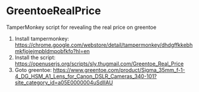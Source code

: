 # GreentoeRealPrice
TamperMonkey script for revealing the real price on greentoe

1. Install tampermonkey: https://chrome.google.com/webstore/detail/tampermonkey/dhdgffkkebhmkfjojejmpbldmpobfkfo?hl=en
2. Install the script: https://openuserjs.org/scripts/sly.thugmail.com/Greentoe_Real_Price
3. Goto greentoe: https://www.greentoe.com/product/Sigma_35mm_f-1-4_DG_HSM_A1_Lens_for_Canon_DSLR_Cameras_340-101?site_category_id=a05E0000004uSdIIAU

